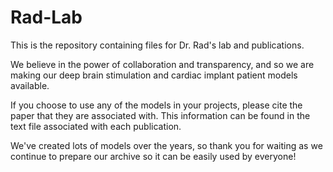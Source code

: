 # Rad-Lab
This is the repository containing files for Dr. Rad's lab and publications. 

We believe in the power of collaboration and transparency, and so we are making our deep brain stimulation and cardiac implant patient models available. 

If you choose to use any of the models in your projects, please cite the paper that they are associated with. This information can be found in the text file associated with each publication.

We've created lots of models over the years, so thank you for waiting as we continue to prepare our archive so it can be easily used by everyone!
